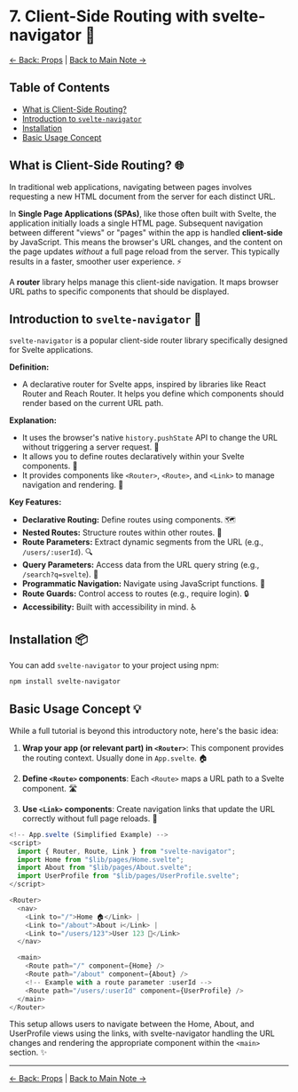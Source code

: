 # 7. Client-Side Routing with svelte-navigator 🧭

[<- Back: Props](./06-props.md) | [Back to Main Note ->](./README.md)

## Table of Contents

- [What is Client-Side Routing?](#what-is-client-side-routing)
- [Introduction to `svelte-navigator`](#introduction-to-svelte-navigator)
- [Installation](#installation)
- [Basic Usage Concept](#basic-usage-concept)

## What is Client-Side Routing? 🌐

In traditional web applications, navigating between pages involves requesting a new HTML document from the server for each distinct URL.

In **Single Page Applications (SPAs)**, like those often built with Svelte, the application initially loads a single HTML page. Subsequent navigation between different "views" or "pages" within the app is handled **client-side** by JavaScript. This means the browser's URL changes, and the content on the page updates _without_ a full page reload from the server. This typically results in a faster, smoother user experience. ⚡

A **router** library helps manage this client-side navigation. It maps browser URL paths to specific components that should be displayed.

## Introduction to `svelte-navigator` 🧩

`svelte-navigator` is a popular client-side router library specifically designed for Svelte applications.

**Definition:**

- A declarative router for Svelte apps, inspired by libraries like React Router and Reach Router. It helps you define which components should render based on the current URL path.

**Explanation:**

- It uses the browser's native `history.pushState` API to change the URL without triggering a server request. 🔄
- It allows you to define routes declaratively within your Svelte components. 📝
- It provides components like `<Router>`, `<Route>`, and `<Link>` to manage navigation and rendering. 🧰

**Key Features:**

- **Declarative Routing:** Define routes using components. 🗺️
- **Nested Routes:** Structure routes within other routes. 🔄
- **Route Parameters:** Extract dynamic segments from the URL (e.g., `/users/:userId`). 🔍
- **Query Parameters:** Access data from the URL query string (e.g., `/search?q=svelte`). 🔎
- **Programmatic Navigation:** Navigate using JavaScript functions. 🧮
- **Route Guards:** Control access to routes (e.g., require login). 🔒
- **Accessibility:** Built with accessibility in mind. ♿

## Installation 📦

You can add `svelte-navigator` to your project using npm:

```bash
npm install svelte-navigator
```

## Basic Usage Concept 💡

While a full tutorial is beyond this introductory note, here's the basic idea:

1. **Wrap your app (or relevant part) in `<Router>`**: This component provides the routing context. Usually done in `App.svelte`. 🏠

2. **Define `<Route>` components**: Each `<Route>` maps a URL path to a Svelte component. 🛣️

3. **Use `<Link>` components**: Create navigation links that update the URL correctly without full page reloads. 🔗

```js
<!-- App.svelte (Simplified Example) -->
<script>
  import { Router, Route, Link } from "svelte-navigator";
  import Home from "$lib/pages/Home.svelte";
  import About from "$lib/pages/About.svelte";
  import UserProfile from "$lib/pages/UserProfile.svelte";
</script>

<Router>
  <nav>
    <Link to="/">Home 🏠</Link> |
    <Link to="/about">About ℹ️</Link> |
    <Link to="/users/123">User 123 👤</Link>
  </nav>

  <main>
    <Route path="/" component={Home} />
    <Route path="/about" component={About} />
    <!-- Example with a route parameter :userId -->
    <Route path="/users/:userId" component={UserProfile} />
  </main>
</Router>
```

This setup allows users to navigate between the Home, About, and UserProfile views using the links, with svelte-navigator handling the URL changes and rendering the appropriate component within the `<main>` section. ✨

---

[<- Back: Props](./06-props.md) | [Back to Main Note ->](./README.md)
